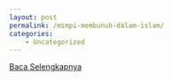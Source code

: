 ```yaml
---
layout: post
permalink: /mimpi-membunuh-dalam-islam/
categories:
    - Uncategorized
---
```


[Baca Selengkapnya](/08)
